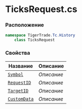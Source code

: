 
# TicksRequest.cs
### Расположение
```csharp
namespace TigerTrade.Tc.History  
    class TicksRequest
```

### Свойства
| Название | Описание |
| --- | --- |
| [`Symbol`](./Свойства/Symbol.md) | *Описание* |
| [`RequestID`](./Свойства/RequestID.md) | *Описание* |
| [`TargetID`](./Свойства/TargetID.md) | *Описание* |
| [`CustomData`](./Свойства/CustomData.md) | *Описание* |
